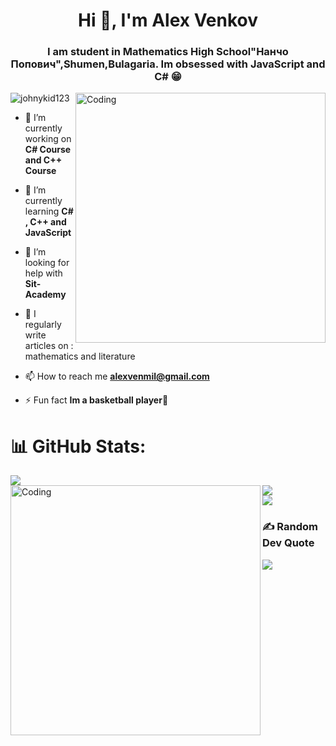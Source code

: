 <h1 align="center">Hi 👋, I'm Alex Venkov</h1>
<h3 align="center">I am student in Mathematics High School"Нанчо Попович",Shumen,Bulagaria. Im obsessed with JavaScript and C# 😁</h3>

<img align="right" alt="Coding" width="400" src="https://i.pinimg.com/originals/f1/e7/34/f1e734f9cade86fe737a9aa404ad5677.gif">
<p align="left"> <img src="https://komarev.com/ghpvc/?username=johnykid123&label=Profile%20views&color=2acadf&style=plastic" alt="johnykid123" /> </p>

- 🔭 I’m currently working on **C# Course and C++ Course**

- 🌱 I’m currently learning **C# , C++ and JavaScript**

- 🤝 I’m looking for help with **Sit-Academy**

- 📝 I regularly write articles on : mathematics and literature

- 📫 How to reach me **alexvenmil@gmail.com**

- ⚡ Fun fact **Im a basketball player🏀**


# 📊 GitHub Stats:
![](https://github-readme-stats.vercel.app/api?username=JohnyKid123&theme=radical&hide_border=false&include_all_commits=true&count_private=false)<br/>
<img align="left" alt="Coding" width="400" src="https://i.pinimg.com/originals/e4/26/70/e426702edf874b181aced1e2fa5c6cde.gif">
![](https://github-readme-streak-stats.herokuapp.com/?user=JohnyKid123&theme=radical&hide_border=false)<br/>
![](https://github-readme-stats.vercel.app/api/top-langs/?username=JohnyKid123&theme=radical&hide_border=false&include_all_commits=true&count_private=false&layout=compact)

### ✍️ Random Dev Quote
![](https://quotes-github-readme.vercel.app/api?type=horizontal&theme=radical)
